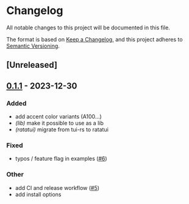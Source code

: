 # Changelog
All notable changes to this project will be documented in this file.

The format is based on [Keep a Changelog](https://keepachangelog.com/en/1.0.0/),
and this project adheres to [Semantic Versioning](https://semver.org/spec/v2.0.0.html).

## [Unreleased]

## [0.1.1](https://github.com/azorng/material/compare/v0.1.0...v0.1.1) - 2023-12-30

### Added
- add accent color variants (A100...)
- *(lib)* make it possible to use as a lib
- *(ratatui)* migrate from tui-rs to ratatui

### Fixed
- typos / feature flag in examples ([#6](https://github.com/azorng/material/pull/6))

### Other
- add CI and release workflow ([#5](https://github.com/azorng/material/pull/5))
- add install options
